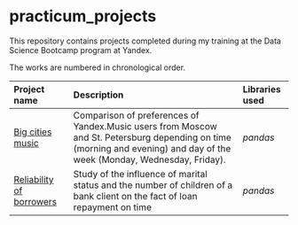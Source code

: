 # practicum_projects
This repository contains projects completed during my training at the Data Science Bootcamp program at Yandex.

The works are numbered in chronological order.

| Project name | Description | Libraries used | 
| :---------------------- | :---------------------- | :---------------------- |
| [Big cities music](01_big_cities_music) | Comparison of preferences of Yandex.Music users from Moscow and St. Petersburg depending on time (morning and evening) and day of the week (Monday, Wednesday, Friday).| *pandas* |
| [Reliability of borrowers](02_borrowers_reliability) | Study of the influence of marital status and the number of children of a bank client on the fact of loan repayment on time | *pandas* |
